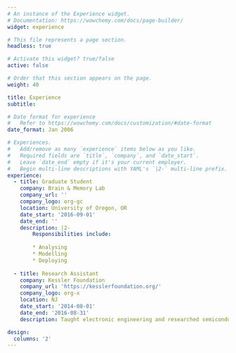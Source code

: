 ```yaml
---
# An instance of the Experience widget.
# Documentation: https://wowchemy.com/docs/page-builder/
widget: experience

# This file represents a page section.
headless: true

# Activate this widget? true/false
active: false

# Order that this section appears on the page.
weight: 40

title: Experience
subtitle:

# Date format for experience
#   Refer to https://wowchemy.com/docs/customization/#date-format
date_format: Jan 2006

# Experiences.
#   Add/remove as many `experience` items below as you like.
#   Required fields are `title`, `company`, and `date_start`.
#   Leave `date_end` empty if it's your current employer.
#   Begin multi-line descriptions with YAML's `|2-` multi-line prefix.
experience:
  - title: Graduate Student
    company: Brain & Memory Lab
    company_url: ''
    company_logo: org-gc
    location: University of Oregon, OR
    date_start: '2016-09-01'
    date_end: ''
    description: |2-
        Responsibilities include:
        
        * Analysing
        * Modelling
        * Deploying
        
  - title: Research Assistant
    company: Kessler Foundation
    company_url: 'https://kesslerfoundation.org/'
    company_logo: org-x
    location: NJ
    date_start: '2014-08-01'
    date_end: '2016-08-31'
    description: Taught electronic engineering and researched semiconductor physics.

design:
  columns: '2'
---
```

